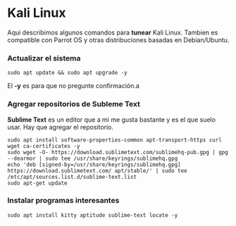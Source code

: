 # Kali Linux

Aqui describimos algunos comandos para **tunear** Kali Linux. Tambien es compatible con Parrot OS y otras distribuciones basadas en Debian/Ubuntu.

### Actualizar el sistema

```
sudo apt update && sudo apt upgrade -y
```

El **-y** es para que no pregunte confirmación.a

### Agregar repositorios de Subleme Text

**Sublime Text** es un editor que a mi me gusta bastante y es el que suelo usar. Hay que agregar el repositorio.

```
sudo apt install software-properties-common apt-transport-https curl wget ca-certificates -y
sudo wget -O- https://download.sublimetext.com/sublimehq-pub.gpg | gpg --dearmor | sudo tee /usr/share/keyrings/sublimehq.gpg
echo 'deb [signed-by=/usr/share/keyrings/sublimehq.gpg] https://download.sublimetext.com/ apt/stable/' | sudo tee /etc/apt/sources.list.d/sublime-text.list
sudo apt-get update
```

### Instalar programas interesantes

```
sudo apt install kitty aptitude sublime-text locate -y 
```
